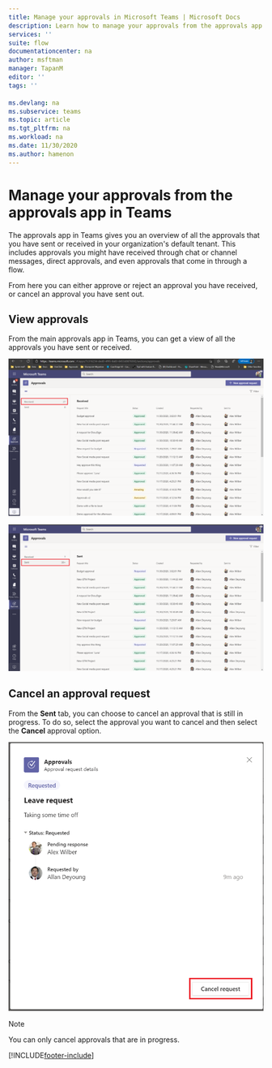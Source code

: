 ```yaml
---
title: Manage your approvals in Microsoft Teams | Microsoft Docs
description: Learn how to manage your approvals from the approvals app in Teams.
services: ''
suite: flow
documentationcenter: na
author: msftman
manager: TapanM
editor: ''
tags: ''

ms.devlang: na
ms.subservice: teams
ms.topic: article
ms.tgt_pltfrm: na
ms.workload: na
ms.date: 11/30/2020
ms.author: hamenon
---
```


# Manage your approvals from the approvals app in Teams

The approvals app in Teams gives you an overview of all the approvals that you have sent or received in your organization's default tenant. This includes approvals you might have received through chat or channel messages, direct approvals, and even approvals that come in through a flow.

From here you can either approve or reject an approval you have received, or cancel an approval you have sent out.

## View approvals

From the main approvals app in Teams, you can get a view of all the approvals you have sent or received.

![Received approvals.](../media/native-approvals-in-teams/approval-app-received.png)

![Sent approvals.](../media/native-approvals-in-teams/approvals-app-sent.png)

## Cancel an approval request

From the **Sent** tab, you can choose to cancel an approval that is still in progress. To do so, select the approval you want to cancel and then select the **Cancel** approval option.

![Cancel approval.](../media/native-approvals-in-teams/approval-cancel.png)

>[!NOTE]
>You can only cancel approvals that are in progress.

[!INCLUDE[footer-include](../includes/footer-banner.md)]